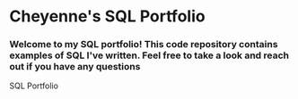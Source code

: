 # Cheyenne's SQL Portfolio
### Welcome to my SQL portfolio! This code repository contains examples of SQL I've written. Feel free to take a look and reach out if you have any questions
SQL Portfolio

